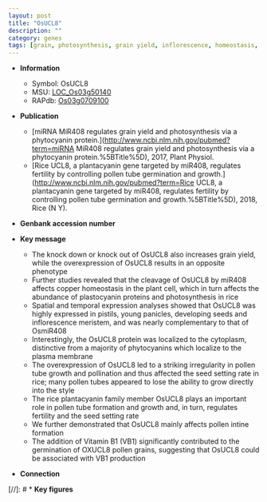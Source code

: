 ```yaml
---
layout: post
title: "OsUCL8"
description: ""
category: genes
tags: [grain, photosynthesis, grain yield, inflorescence, homeostasis, plasma membrane, copper, growth, pollen, seed, fertility]
---
```


* **Information**  
    + Symbol: OsUCL8  
    + MSU: [LOC_Os03g50140](http://rice.uga.edu/cgi-bin/ORF_infopage.cgi?orf=LOC_Os03g50140)  
    + RAPdb: [Os03g0709100](http://rapdb.dna.affrc.go.jp/viewer/gbrowse_details/irgsp1?name=Os03g0709100)  

* **Publication**  
    + [miRNA MiR408 regulates grain yield and photosynthesis via a phytocyanin protein.](http://www.ncbi.nlm.nih.gov/pubmed?term=miRNA MiR408 regulates grain yield and photosynthesis via a phytocyanin protein.%5BTitle%5D), 2017, Plant Physiol.
    + [Rice UCL8, a plantacyanin gene targeted by miR408, regulates fertility by controlling pollen tube germination and growth.](http://www.ncbi.nlm.nih.gov/pubmed?term=Rice UCL8, a plantacyanin gene targeted by miR408, regulates fertility by controlling pollen tube germination and growth.%5BTitle%5D), 2018, Rice (N Y).

* **Genbank accession number**  

* **Key message**  
    + The knock down or knock out of OsUCL8 also increases grain yield, while the overexpression of OsUCL8 results in an opposite phenotype
    + Further studies revealed that the cleavage of OsUCL8 by miR408 affects copper homeostasis in the plant cell, which in turn affects the abundance of plastocyanin proteins and photosynthesis in rice
    + Spatial and temporal expression analyses showed that OsUCL8 was highly expressed in pistils, young panicles, developing seeds and inflorescence meristem, and was nearly complementary to that of OsmiR408
    + Interestingly, the OsUCL8 protein was localized to the cytoplasm, distinctive from a majority of phytocyanins which localize to the plasma membrane
    + The overexpression of OsUCL8 led to a striking irregularity in pollen tube growth and pollination and thus affected the seed setting rate in rice; many pollen tubes appeared to lose the ability to grow directly into the style
    + The rice plantacyanin family member OsUCL8 plays an important role in pollen tube formation and growth and, in turn, regulates fertility and the seed setting rate
    + We further demonstrated that OsUCL8 mainly affects pollen intine formation
    + The addition of Vitamin B1 (VB1) significantly contributed to the germination of OXUCL8 pollen grains, suggesting that OsUCL8 could be associated with VB1 production

* **Connection**  

[//]: # * **Key figures**  


